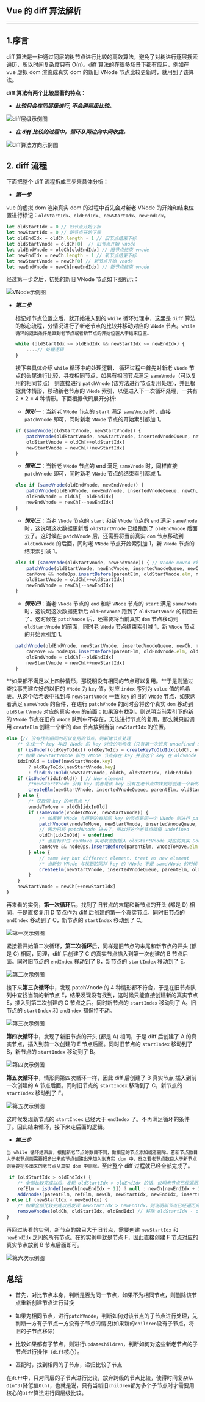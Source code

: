 **Vue 的 diff 算法解析**
---
***

**1.序言**
---

diff 算法是一种通过同层的树节点进行比较的高效算法，避免了对树进行逐层搜索遍历，所以时间复杂度只有 O(n)。diff 算法的在很多场景下都有应用，例如在 vue 虚拟 dom 渲染成真实 dom 的新旧 VNode 节点比较更新时，就用到了该算法。

**diff 算法有两个比较显著的特点：**

* ***比较只会在同层级进行, 不会跨层级比较。***

![diff层级示例图](https://static001.infoq.cn/resource/image/91/54/91e9c9519a11caa0c5bf70714383f054.png)

* ***在 diff 比较的过程中，循环从两边向中间收拢。***

![diff算法方向示例图](https://static001.infoq.cn/resource/image/2d/ec/2dcd6ad5cf82c65b9cfc43a27ba1e4ec.png)

**2. diff 流程**
---

下面把整个 diff 流程拆成三步来具体分析：

* ***第一步***

vue 的虚拟 dom 渲染真实 dom 的过程中首先会对新老 VNode 的开始和结束位置进行标记：`oldStartIdx`、`oldEndIdx`、`newStartIdx`、`newEndIdx`。

```javascript
let oldStartIdx = 0 // 旧节点开始下标
let newStartIdx = 0 // 新节点开始下标
let oldEndIdx = oldCh.length - 1 // 旧节点结束下标
let oldStartVnode = oldCh[0]  // 旧节点开始 vnode
let oldEndVnode = oldCh[oldEndIdx] // 旧节点结束 vnode
let newEndIdx = newCh.length - 1 // 新节点结束下标
let newStartVnode = newCh[0] // 新节点开始 vnode
let newEndVnode = newCh[newEndIdx] // 新节点结束 vnode
```

经过第一步之后，初始的新旧 VNode 节点如下图所示：

![VNode示例图](https://static001.infoq.cn/resource/image/80/6d/80dc339f73b186479e6d1fc18bfbf66d.png)

* ***第二步***

    标记好节点位置之后，就开始进入到的 `while` 循环处理中，这里是 `diff` 算法的核心流程，分情况进行了新老节点的比较并移动对应的 `VNode` 节点。`while 循环的退出条件是直到老节点或者新节点的开始位置大于结束位置。`

    ```javascript
    while (oldStartIdx <= oldEndIdx && newStartIdx <= newEndIdx) {
        ....// 处理逻辑
    }
    ```

    接下来具体介绍 `while` 循环中的处理逻辑， 循环过程中首先对新老 `VNode` 节点的头尾进行比较，寻找相同节点，如果有相同节点满足 `sameVnode`（可以复用的相同节点） 则直接进行 `patchVnode` (该方法进行节点复用处理)，并且根据具体情形，移动新老节点的 `VNode` 索引，以便进入下一次循环处理，一共有 2 * 2 = 4 种情形。下面根据代码展开分析:

    * ***情形一***：当新老 `VNode` 节点的 `start` 满足 `sameVnode` 时，直接 `patchVnode` 即可，同时新老 `VNode` 节点的开始索引都加 1。

    ```javascript
    if (sameVnode(oldStartVnode, newStartVnode)) {
        patchVnode(oldStartVnode, newStartVnode, insertedVnodeQueue, newCh, newStartIdx)
        oldStartVnode = oldCh[++oldStartIdx]
        newStartVnode = newCh[++newStartIdx]
    }
    ```

    * ***情形二***：当新老 `VNode` 节点的 end 满足 `sameVnode` 时，同样直接 `patchVnode` 即可，同时新老 `VNode` 节点的结束索引都减 1。

    ```javascript
    else if (sameVnode(oldEndVnode, newEndVnode)) {
        patchVnode(oldEndVnode, newEndVnode, insertedVnodeQueue, newCh, newEndIdx)
        oldEndVnode = oldCh[--oldEndIdx]
        newEndVnode = newCh[--newEndIdx]
    }
    ```

    * ***情形三***：当老 `VNode` 节点的 `start` 和新 `VNode` 节点的 `end` 满足 `sameVnode` 时，这说明这次数据更新后 `oldStartVnode` 已经跑到了 `oldEndVnode` 后面去了。这时候在 `patchVnode` 后，还需要将当前真实 `dom` 节点移动到 `oldEndVnode` 的后面，同时老 `VNode` 节点开始索引加 1，新 `VNode` 节点的结束索引减 1。

    ```javascript
    else if (sameVnode(oldStartVnode, newEndVnode)) { // Vnode moved right
        patchVnode(oldStartVnode, newEndVnode, insertedVnodeQueue, newCh, newEndIdx)
        canMove && nodeOps.insertBefore(parentElm, oldStartVnode.elm, nodeOps.nextSibling(oldEndVnode.elm))
        oldStartVnode = oldCh[++oldStartIdx]
        newEndVnode = newCh[--newEndIdx]
    }
    ```

    * ***情形四***：当老 `VNode` 节点的 `end` 和新 `VNode` 节点的 `start` 满足 `sameVnode` 时，这说明这次数据更新后 `oldEndVnode` 跑到了 `oldStartVnode` 的前面去了。这时候在 `patchVnode` 后，还需要将当前真实 `dom` 节点移动到 `oldStartVnode` 的前面，同时老 `VNode` 节点结束索引减 1，新 `VNode` 节点的开始索引加 1。

    ```javascript
    patchVnode(oldEndVnode, newStartVnode, insertedVnodeQueue, newCh, newStartIdx)
        canMove && nodeOps.insertBefore(parentElm, oldEndVnode.elm, oldStartVnode.elm)
        oldEndVnode = oldCh[--oldEndIdx]
        newStartVnode = newCh[++newStartIdx]
    }
    ```

**如果都不满足以上四种情形，那说明没有相同的节点可以复用。**于是则通过查找事先建立好的以旧的 `VNode` 为 `key` 值，对应 `index` 序列为 `value` 值的哈希表。从这个哈希表中找到与 `newStartVnode` 一致 `key` 的旧的 `VNode` 节点，如果两者满足 `sameVnode` 的条件，在进行 `patchVnode` 的同时会将这个真实 `dom` 移动到 `oldStartVnode` 对应的真实 `dom` 的前面；如果没有找到，则说明当前索引下的新的 `VNode` 节点在旧的 `VNode` 队列中不存在，无法进行节点的复用，那么就只能调用 `createElm` 创建一个新的 `dom` 节点放到当前 `newStartIdx` 的位置。

```javascript
else {// 没有找到相同的可以复用的节点，则新建节点处理
    /* 生成一个 key 与旧 VNode 的 key 对应的哈希表（只有第一次进来 undefined 的时候会生成，也为后面检测重复的 key 值做铺垫） 比如 childre 是这样的 [{xx: xx, key: 'key0'}, {xx: xx, key: 'key1'}, {xx: xx, key: 'key2'}] beginIdx = 0 endIdx = 2 结果生成{key0: 0, key1: 1, key2: 2} */
    if (isUndef(oldKeyToIdx)) oldKeyToIdx = createKeyToOldIdx(oldCh, oldStartIdx, oldEndIdx)
    /* 如果 newStartVnode 新的 VNode 节点存在 key 并且这个 key 在 oldVnode 中能找到则返回这个节点的 idxInOld（即第几个节点，下标）*/
    idxInOld = isDef(newStartVnode.key)
        ? oldKeyToIdx[newStartVnode.key]
        : findIdxInOld(newStartVnode, oldCh, oldStartIdx, oldEndIdx)
    if (isUndef(idxInOld)) { // New element
        /*newStartVnode 没有 key 或者是该 key 没有在老节点中找到则创建一个新的节点 */
        createElm(newStartVnode, insertedVnodeQueue, parentElm, oldStartVnode.elm, false, newCh, newStartIdx)
    } else {
        /* 获取同 key 的老节点 */
        vnodeToMove = oldCh[idxInOld]
        if (sameVnode(vnodeToMove, newStartVnode)) {
            /* 如果新 VNode 与得到的有相同 key 的节点是同一个 VNode 则进行 patchVnode*/
            patchVnode(vnodeToMove, newStartVnode, insertedVnodeQueue, newCh, newStartIdx)
            // 因为已经 patchVnode 进去了，所以将这个老节点赋值 undefined
            oldCh[idxInOld] = undefined
            /* 当有标识位 canMove 实可以直接插入 oldStartVnode 对应的真实 Dom 节点前面 */
            canMove && nodeOps.insertBefore(parentElm, vnodeToMove.elm, oldStartVnode.elm)
        } else {
            // same key but different element. treat as new element
            /* 当新的 VNode 与找到的同样 key 的 VNode 不是 sameVNode 的时候（比如说 tag 不一样或者是有不一样 type 的 input 标签），创建一个新的节点 */
            createElm(newStartVnode, insertedVnodeQueue, parentElm, oldStartVnode.elm, false, newCh, newStartIdx)
        }
    }
    newStartVnode = newCh[++newStartIdx]
}
```

再来看的实例，**第一次循环**后，找到了旧节点的末尾和新节点的开头 (都是 D) 相同，于是直接复用 D 节点作为 diff 后创建的第一个真实节点。同时旧节点的 `endIndex` 移动到了 C，新节点的 `startIndex` 移动到了 C。

![第一次示例图](https://static001.infoq.cn/resource/image/76/54/76032c78c8ef74047efd42c070e48854.png)

紧接着开始第二次循环，**第二次循环**后，同样是旧节点的末尾和新节点的开头 (都是 C) 相同，同理，diff 后创建了 C 的真实节点插入到第一次创建的 B 节点后面。同时旧节点的 `endIndex` 移动到了 B，新节点的 `startIndex` 移动到了 E。

![第二次示例图](https://static001.infoq.cn/resource/image/1c/d7/1c76e7489660188d35f0a38ea8c8ecd7.png)

接下来**第三次循环**中，发现 patchVnode 的 4 种情形都不符合，于是在旧节点队列中查找当前的新节点 E，结果发现没有找到，这时候只能直接创建新的真实节点 E，插入到第二次创建的 C 节点之后。同时新节点的 `startIndex` 移动到了 A。旧节点的 `startIndex` 和 `endIndex` 都保持不动。

![第三次示例图](https://static001.infoq.cn/resource/image/4b/08/4b622c0d61673ec5474465d82305d308.png)

**第四次循环**中，发现了新旧节点的开头 (都是 A) 相同，于是 diff 后创建了 A 的真实节点，插入到前一次创建的 E 节点后面。同时旧节点的 `startIndex` 移动到了 B，新节点的 `startIndex` 移动到了 B。

![第四次示例图](https://static001.infoq.cn/resource/image/59/b4/5982417c3e0b2fa9ae940354a0e67ab4.png)

**第五次循环**中，情形同第四次循环一样，因此 diff 后创建了 B 真实节点 插入到前一次创建的 A 节点后面。同时旧节点的 `startIndex` 移动到了 C，新节点的 `startIndex` 移动到了 F。

![第五次示例图](https://static001.infoq.cn/resource/image/16/86/16cf0ef90f6e19d26c0ddffeca067e86.png)

这时候发现新节点的 `startIndex` 已经大于 `endIndex` 了。不再满足循环的条件了。因此结束循环，接下来走后面的逻辑。

* ***第三步***

`当 while 循环结束后，根据新老节点的数目不同，做相应的节点添加或者删除。若新节点数目大于老节点则需要把多出来的节点创建出来加入到真实 dom 中，反之若老节点数目大于新节点则需要把多出来的老节点从真实 dom 中删除。`至此整个 diff 过程就已经全部完成了。

```javascript
 if (oldStartIdx > oldEndIdx) {
    /* 全部比较完成以后，发现 oldStartIdx > oldEndIdx 的话，说明老节点已经遍历完了，新节点比老节点多， 所以这时候多出来的新节点需要一个一个创建出来加入到真实 Dom 中 */
    refElm = isUndef(newCh[newEndIdx + 1]) ? null : newCh[newEndIdx + 1].elm
    addVnodes(parentElm, refElm, newCh, newStartIdx, newEndIdx, insertedVnodeQueue) // 创建 newStartIdx - newEndIdx 之间的所有节点
} else if (newStartIdx > newEndIdx) {
    /* 如果全部比较完成以后发现 newStartIdx > newEndIdx，则说明新节点已经遍历完了，老节点多于新节点，这个时候需要将多余的老节点从真实 Dom 中移除 */
    removeVnodes(oldCh, oldStartIdx, oldEndIdx) // 移除 oldStartIdx - oldEndIdx 之间的所有节点
}
```

再回过头看的实例，新节点的数目大于旧节点，需要创建 `newStartIdx` 和 `newEndIdx` 之间的所有节点。在的实例中就是节点 F，因此直接创建 F 节点对应的真实节点放到 B 节点后面即可。

![第六次示例图](https://static001.infoq.cn/resource/image/dc/ad/dc215b45682cf6c9cc4700a5425673ad.png)

**总结**
---

* 首先，对比节点本身，判断是否为同一节点，如果不为相同节点，则删除该节点重新创建节点进行替换

* 如果为相同节点，进行`patchVnode`，判断如何对该节点的子节点进行处理，先判断一方有子节点一方没有子节点的情况(如果新的`children`没有子节点，将旧的子节点移除)

* 比较如果都有子节点，则进行`updateChildren`，判断如何对这些新老节点的子节点进行操作（`diff`核心）。

* 匹配时，找到相同的子节点，递归比较子节点

在`diff`中，只对同层的子节点进行比较，放弃跨级的节点比较，使得时间复杂从`O(n^3)`降低值`O(n)`，也就是说，只有当新旧`children`都为多个子节点时才需要用核心的`Diff`算法进行同层级比较。